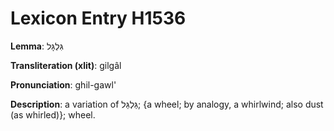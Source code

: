 # Lexicon Entry H1536

**Lemma**: גִּלְגָּל

**Transliteration (xlit)**: gilgâl

**Pronunciation**: ghil-gawl'

**Description**:
a variation of גַּלְגַּל; {a wheel; by analogy, a whirlwind; also dust (as whirled)}; wheel.
